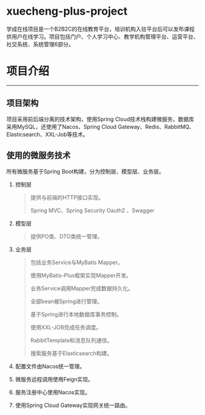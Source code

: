 # xuecheng-plus-project

学成在线项目是一个B2B2C的在线教育平台，培训机构入驻平台后可以发布课程供用户在线学习。项目包括门户、个人学习中心、教学机构管理平台、运营平台、社交系统、系统管理6部分。



# 项目介绍



---

## 项目架构



项目采用前后端分离的技术架构，使用Spring Cloud技术栈构建微服务，数据库采用MySQL，还使用了Nacos、Spring Cloud Gateway、Redis、RabbitMQ、Elasticsearch、XXL-Job等技术。



## 使用的微服务技术



所有微服务基于Spring Boot构建，分为控制层、模型层、业务层。



1. 控制层

   >  提供与前端的HTTP接口实现。
   >
   >  Spring MVC、Spring Security Oauth2 、Swagger

2. 模型层

   > 提供PO类、DTO类统一管理。

3. 业务层

   > 包括业务Service与MyBatis Mapper。
   >
   > 使用MyBatis-Plus框架实现Mapper开发。
   >
   > 业务Service调用Mapper完成数据持久化。
   >
   > 全部bean被Spring进行管理。
   >
   > 基于Spring进行本地数据库事务控制。
   >
   > 使用XXL-JOB完成任务调度。
   >
   > RabbitTemplate和消息队列通信。
   >
   > 搜索服务基于Elasticsearch构建。

4. 配置文件由Nacos统一管理。

5. 微服务远程调用使用Feign实现。

6. 服务注册中心使用Nacos实现。

7. 使用Spring Cloud Gateway实现网关统一路由。



